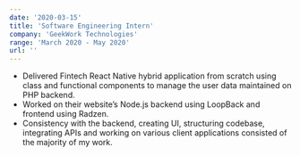 ```yaml
---
date: '2020-03-15'
title: 'Software Engineering Intern'
company: 'GeekWork Technologies'
range: 'March 2020 - May 2020'
url: ''
---
```


- Delivered Fintech React Native hybrid application from scratch using class and functional components to manage the
  user data maintained on PHP backend.
- Worked on their website’s Node.js backend using LoopBack and frontend using Radzen.
- Consistency with the backend, creating UI, structuring codebase, integrating APIs and working on various client
  applications consisted of the majority of my work.
